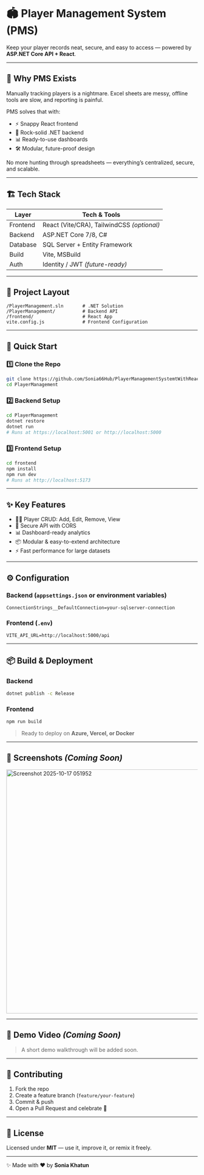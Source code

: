 # 🏟️ Player Management System (PMS)

Keep your player records neat, secure, and easy to access — powered by **ASP.NET Core API + React**.

---

## 🌟 Why PMS Exists

Manually tracking players is a nightmare. Excel sheets are messy, offline tools are slow, and reporting is painful.

PMS solves that with:

- ⚡ Snappy React frontend
- 🔐 Rock-solid .NET backend
- 📊 Ready-to-use dashboards
- 🛠️ Modular, future-proof design

No more hunting through spreadsheets — everything’s centralized, secure, and scalable.

---

## 🏗️ Tech Stack

| Layer      | Tech & Tools |
|------------|--------------|
| Frontend   | React (Vite/CRA), TailwindCSS *(optional)* |
| Backend    | ASP.NET Core 7/8, C# |
| Database   | SQL Server + Entity Framework |
| Build      | Vite, MSBuild |
| Auth       | Identity / JWT *(future-ready)* |

---

## 📂 Project Layout

```
/PlayerManagement.sln       # .NET Solution
/PlayerManagement/          # Backend API
/frontend/                  # React App
vite.config.js              # Frontend Configuration
```

---

## 🚀 Quick Start

### 1️⃣ Clone the Repo

```bash
git clone https://github.com/Sonia66Hub/PlayerManagementSystemtWithReact
cd PlayerManagement
```

### 2️⃣ Backend Setup

```bash
cd PlayerManagement
dotnet restore
dotnet run
# Runs at https://localhost:5001 or http://localhost:5000
```

### 3️⃣ Frontend Setup

```bash
cd frontend
npm install
npm run dev
# Runs at http://localhost:5173
```

---

## ✨ Key Features

- 🧑‍💼 Player CRUD: Add, Edit, Remove, View
- 🔐 Secure API with CORS
- 📊 Dashboard-ready analytics
- 📦 Modular & easy-to-extend architecture
- ⚡ Fast performance for large datasets

---

## ⚙️ Configuration

### Backend (`appsettings.json` or environment variables)

```
ConnectionStrings__DefaultConnection=your-sqlserver-connection
```

### Frontend (`.env`)

```
VITE_API_URL=http://localhost:5000/api
```

---

## 📦 Build & Deployment

### Backend

```bash
dotnet publish -c Release
```

### Frontend

```bash
npm run build
```

> Ready to deploy on **Azure, Vercel, or Docker**

---

## 📸 Screenshots *(Coming Soon)*

<img width="1357" height="643" alt="Screenshot 2025-10-17 051952" src="https://github.com/user-attachments/assets/9fe9348a-ff3c-408e-acbd-893abf14b188" />


---

## 🎥 Demo Video *(Coming Soon)*

> A short demo walkthrough will be added soon.

---

## 🤝 Contributing

1. Fork the repo  
2. Create a feature branch (`feature/your-feature`)  
3. Commit & push  
4. Open a Pull Request and celebrate 🎉

---

## 📜 License

Licensed under **MIT** — use it, improve it, or remix it freely.

---

✨ Made with ❤️ by **Sonia Khatun**
